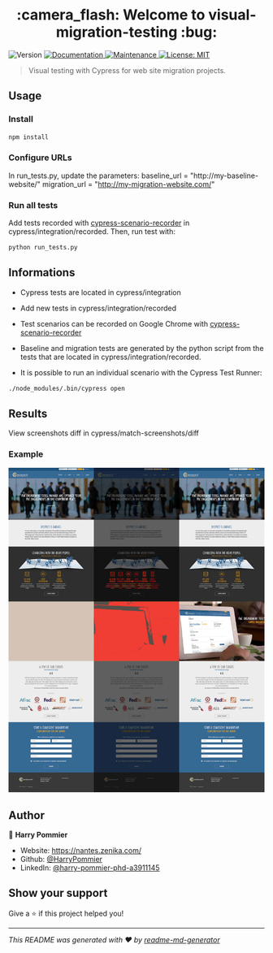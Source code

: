 <h1 align="center">:camera_flash: Welcome to visual-migration-testing :bug:</h1>
<p>
  <img alt="Version" src="https://img.shields.io/badge/version-1.0.0-blue.svg?cacheSeconds=2592000" />
  <a href="https://github.com/kefranabg/readme-md-generator#readme" target="_blank">
    <img alt="Documentation" src="https://img.shields.io/badge/documentation-yes-brightgreen.svg" />
  </a>
  <a href="https://github.com/kefranabg/readme-md-generator/graphs/commit-activity" target="_blank">
    <img alt="Maintenance" src="https://img.shields.io/badge/Maintained%3F-yes-green.svg" />
  </a>
  <a href="#" target="_blank">
    <img alt="License: MIT" src="https://img.shields.io/github/license/HarryPommier/proust-generator" />
  </a>
</p>

> Visual testing with Cypress for web site migration projects.

## Usage

### Install
```sh
npm install
```
### Configure URLs
In run_tests.py, update the parameters:
baseline_url = "http://my-baseline-website/"
migration_url = "http://my-migration-website.com/"


### Run all tests
Add tests recorded with [cypress-scenario-recorder](https://chrome.google.com/webstore/detail/cypress-scenario-recorder/fmpgoobcionmfneadjapdabmjfkmfekb) in cypress/integration/recorded. Then, run test with:
```sh
python run_tests.py
```

## Informations
* Cypress tests are located in cypress/integration

* Add new tests in cypress/integration/recorded

* Test scenarios can be recorded on Google Chrome with [cypress-scenario-recorder](https://chrome.google.com/webstore/detail/cypress-scenario-recorder/fmpgoobcionmfneadjapdabmjfkmfekb)

* Baseline and migration tests are generated by the python script from the tests that are located in cypress/integration/recorded.

* It is possible to run an individual scenario with the Cypress Test Runner:
```sh
./node_modules/.bin/cypress open
```

## Results

View screenshots diff in cypress/match-screenshots/diff

### Example
![](/im/example.jpg)




## Author

👤 **Harry Pommier**

* Website: https://nantes.zenika.com/
* Github: [@HarryPommier](https://github.com/HarryPommier)
* LinkedIn: [@harry-pommier-phd-a3911145](https://linkedin.com/in/harry-pommier-phd-a3911145)


## Show your support

Give a ⭐️ if this project helped you!

***
_This README was generated with ❤️ by [readme-md-generator](https://github.com/kefranabg/readme-md-generator)_
